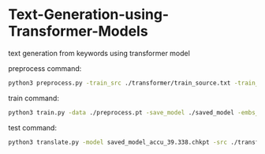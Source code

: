 # Text-Generation-using-Transformer-Models
text generation from keywords using transformer model

preprocess command:
```bash
python3 preprocess.py -train_src ./transformer/train_source.txt -train_tgt ./transformer/train_target.txt -valid_src ./transformer/valid_source.txt -valid_tgt ./transformer/valid_target.txt -save_data preprocess.pt -max_len 1000
```

train command: 
```bash
python3 train.py -data ./preprocess.pt -save_model ./saved_model -embs_share_weight -proj_share_weight -emb_path ./glove.6B.300d.txt -log ./log_model -save_mode best -epoch 20 -no_cuda
```

test command:
```bash
python3 translate.py -model saved_model_accu_39.338.chkpt -src ./transformer/valid_source.txt -vocab ./transformer/preprocess.pt -output ./valid_pred.txt -no_cuda
```
